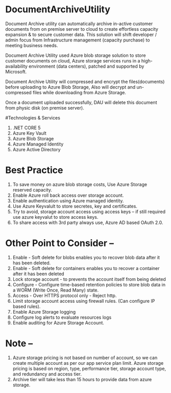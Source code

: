 # DocumentArchiveUtility
Document Archive utility can automatically archive in-active customer documents from on premise server to cloud to create effortless capacity expansion & to secure customer data. This solution will shift developer / admin focus from Infrastructure management (capacity purchase) to meeting business needs. 

Document Archive Utility used Azure blob storage solution to store customer documents on cloud, Azure storage services runs in a high-availability environment (data centers), patched and supported by Microsoft.

Document Archive Utility will compressed and encrypt the files(documents) before uploading to Azure Blob Storage, Also will decrypt and un-compressed files while downloading from Azure Storage.

Once a document uploaded successfully, DAU will delete this document from physic disk (on premise server).

#Technologies & Services
1. .NET CORE 5
2. Azure Key Vault
3. Azure Blob Storage
4. Azure Managed Identity
5. Azure Active Directory

# Best Practice
1.	To save money on azure blob storage costs, Use Azure Storage reserved capacity.
2.	Enable Azure roll back access over storage account.
3.	Enable authentication using Azure managed identity.
4.	Use Azure Keyvalult to store secretes, key and certificates.
5.	Try to avoid, storage account access using access keys – if still required use azure keyvalut to store access keys.
6.	To share access with 3rd party always use, Azure AD based OAuth 2.0.

# Other Point to Consider – 
1.	Enable - Soft delete for blobs enables you to recover blob data after it has been deleted. 
2.	Enable - Soft delete for containers enables you to recover a container after it has been deleted
3.	Lock storage account - to prevents the account itself from being deleted
4.	Configure - Configure time-based retention policies to store blob data in a WORM (Write Once, Read Many) state. 
5.	Access - Over HTTPS protocol only - Reject http.
6.	Limit storage account access using firewall rules. (Can configure IP based rules).
7.	Enable Azure Storage logging 
8.	Configure log alerts to evaluate resources logs 
9.	Enable auditing for Azure Storage Account. 

 # Note –
1.	Azure storage pricing is not based on number of account, so we can create multiple account as per our app service plan limit. Azure storage pricing is based on region, type, performance tier, storage account type, and redundancy and access tier. 
2.	Archive tier will take less than 15 hours to provide data from azure storage.


 
